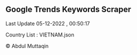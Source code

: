

## Google Trends Keywords Scraper 
 
Last Update 05-12-2022 , 00:50:17

Country List :
VIETNAM.json



© Abdul Muttaqin 
